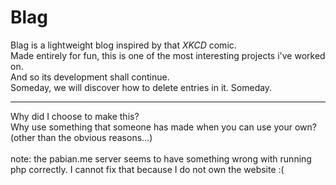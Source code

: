 Blag
====

Blag is a lightweight blog inspired by that _XKCD_ comic.<br>
Made entirely for fun, this is one of the most interesting projects i've worked on.<br>
And so its development shall continue.<br>
Someday, we will discover how to delete entries in it. Someday.<br>
<hr>
Why did I choose to make this?<br>
Why use something that someone has made when you can use your own?<br>
(other than the obvious reasons...)
<br>

<br>
note: the pabian.me server seems to have something wrong with running php correctly.
I cannot fix that because I do not own the website :(
